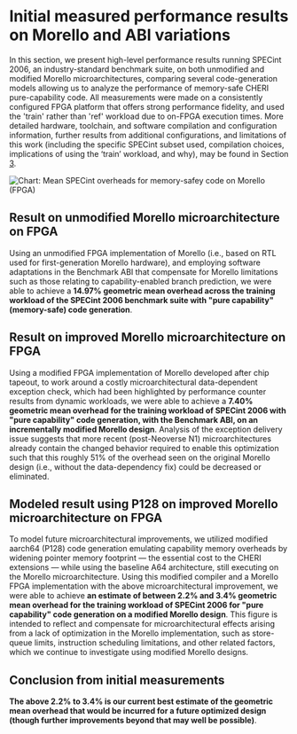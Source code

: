 # Initial measured performance results on Morello and ABI variations

In this section, we present high-level performance results running SPECint
2006, an industry-standard benchmark suite, on both unmodified and modified
Morello microarchitectures, comparing several code-generation models allowing
us to analyze the performance of memory-safe CHERI pure-capability code.
All measurements were made on a consistently configured FPGA platform that
offers strong performance fidelity, and used the 'train' rather than 'ref'
workload due to on-FPGA execution times.
More detailed hardware, toolchain, and software compilation and configuration
information, further results from additional configurations, and limitations
of this work (including the specific SPECint subset used, compilation choices,
implications of using the ‘train’ workload, and why), may be found in Section
[3](../performance-methodology/index.md#performance-methodology).

![Chart: Mean SPECint overheads for memory-safey code on Morello
  (FPGA)](specint-overhead-summary.jpg)

## Result on unmodified Morello microarchitecture on FPGA

Using an unmodified FPGA implementation of Morello (i.e., based on RTL used
for first-generation Morello hardware), and employing software adaptations in
the Benchmark ABI that compensate for Morello limitations such as those
relating to capability-enabled branch prediction, we were able to achieve a
**14.97% geometric mean overhead across the training workload of the SPECint
2006 benchmark suite with "pure capability" (memory-safe) code generation**.

## Result on improved Morello microarchitecture on FPGA

Using a modified FPGA implementation of Morello developed after chip tapeout,
to work around a costly microarchitectural data-dependent exception check,
which had been highlighted by performance counter results from dynamic
workloads, we were able to achieve a **7.40% geometric mean overhead for the
training workload of SPECint 2006 with "pure capability" code generation, with
the Benchmark ABI, on an incrementally modified Morello design**.
Analysis of the exception delivery issue suggests that more recent
(post-Neoverse N1) microarchitectures already contain the changed behavior
required to enable this optimization such that this roughly 51% of the
overhead seen on the original Morello design (i.e., without the
data-dependency fix) could be decreased or eliminated.

## Modeled result using P128 on improved Morello microarchitecture on FPGA

To model future microarchitectural improvements, we utilized modified aarch64
(P128) code generation emulating capability memory overheads by widening
pointer memory footprint &mdash; the essential cost to the CHERI extensions
&mdash; while using the baseline A64 architecture, still executing on the
Morello microarchitecture.
Using this modified compiler and a Morello FPGA implementation with the above
microarchitectural improvement, we were able to achieve **an estimate of
between 2.2% and 3.4% geometric mean overhead for the training workload of
SPECint 2006 for "pure capability" code generation on a modified Morello
design**.
This figure is intended to reflect and compensate for microarchitectural
effects arising from a lack of optimization in the Morello implementation,
such as store-queue limits, instruction scheduling limitations, and other
related factors, which we continue to investigate using modified Morello
designs.

## Conclusion from initial measurements

**The above 2.2% to 3.4% is our current best estimate of the geometric mean
overhead that would be incurred for a future optimized design (though further
improvements beyond that may well be possible)**.
